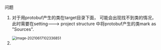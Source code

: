 问题
1. 对于用protobuf产生的类在target目录下面， 可能会出现找不到类的情况， 此时需要在setting---> project structure 中将protobuf产生的类mark as "Sources".

   <img src="C:\Users\Administrator\AppData\Roaming\Typora\typora-user-images\image-20210617102336851.png" alt="image-20210617102336851" style="zoom:80%;" />

2. 

